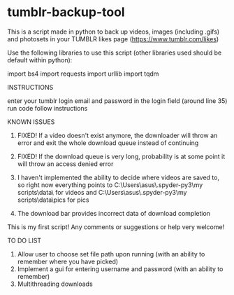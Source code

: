 # tumblr-backup-tool

This is a script made in python to back up videos, images (including .gifs) and photosets in your TUMBLR likes page (https://www.tumblr.com/likes)

Use the following libraries to use this script (other libraries used should be default within python):

import bs4
import requests
import urllib
import tqdm

INSTRUCTIONS

enter your tumblr login email and password in the login field (around line 35)
run code
follow instructions

KNOWN ISSUES

1. FIXED! If a video doesn't exist anymore, the downloader will throw an error and exit the whole download queue instead of continuing

2. FIXED! If the download queue is very long, probability is at some point it will throw an access denied error

3. I haven't implemented the ability to decide where videos are saved to, so right now everything points to C:\\Users\\asus\\.spyder-py3\\my scripts\\data\ for videos and C:\\Users\\asus\\.spyder-py3\\my scripts\\data\\pics for pics

4. The download bar provides incorrect data of download completion

This is my first script! Any comments or suggestions or help very welcome!

TO DO LIST

1. Allow user to choose set file path upon running (with an ability to remember where you have picked)
2. Implement a gui for entering username and password (with an ability to remember)
3. Multithreading downloads

